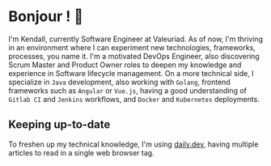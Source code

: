 # Bonjour ! 🥖

I'm Kendall, currently Software Engineer at Valeuriad. As of now, I'm thriving in an environment where I can experiment new technologies, frameworks, processes, you name it. I'm a motivated DevOps Engineer, also discovering Scrum Master and Product Owner roles to deepen my knowledge and experience in Software lifecycle management. On a more technical side, I specialize in `Java` development, also working with `Golang`, frontend frameworks such as `Angular` or `Vue.js`, having a good understanding of `Gitlab CI` and `Jenkins` workflows, and `Docker` and `Kubernetes` deployments.

## Keeping up-to-date

To freshen up my technical knowledge, I'm using [daily.dev](https://daily.dev/), having multiple articles to read in a single web browser tag.

<!--
**CapKicklee/CapKicklee** is a ✨ _special_ ✨ repository because its `README.md` (this file) appears on your GitHub profile.

Here are some ideas to get you started:

- 🔭 I’m currently working on ...
- 🌱 I’m currently learning ...
- 👯 I’m looking to collaborate on ...
- 🤔 I’m looking for help with ...
- 💬 Ask me about ...
- 📫 How to reach me: ...
- 😄 Pronouns: ...
- ⚡ Fun fact: ...
-->
